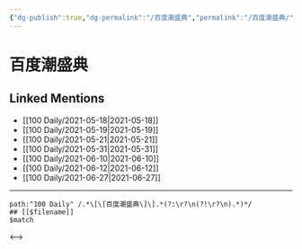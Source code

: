 ```yaml
---
{"dg-publish":true,"dg-permalink":"/百度潮盛典","permalink":"/百度潮盛典/","created":"2023-04-09T16:55:48.985+08:00","updated":"2023-04-09T16:55:49.293+08:00"}
---
```


# 百度潮盛典

## Linked Mentions
- [[100 Daily/2021-05-18\|2021-05-18]]
- [[100 Daily/2021-05-19\|2021-05-19]]
- [[100 Daily/2021-05-21\|2021-05-21]]
- [[100 Daily/2021-05-31\|2021-05-31]]
- [[100 Daily/2021-06-10\|2021-06-10]]
- [[100 Daily/2021-06-12\|2021-06-12]]
- [[100 Daily/2021-06-27\|2021-06-27]]


---

```expander
path:"100 Daily" /.*\[\[百度潮盛典\]\].*(?:\r?\n(?!\r?\n).*)*/
## [[$filename]]
$match
```

<-->